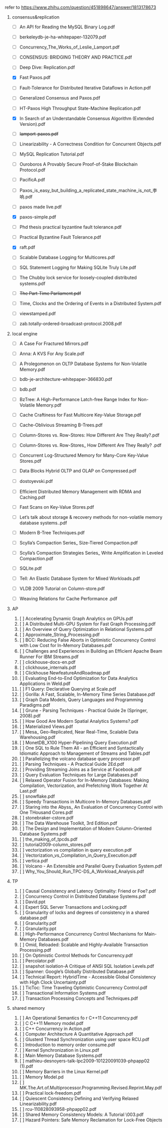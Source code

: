 refer to https://www.zhihu.com/question/451898647/answer/1813178673

1. consensus&replication
   - [ ] An API for Reading the MySQL Binary Log.pdf                                 
   - [ ] berkeleydb-je-ha-whitepaper-132079.pdf
   - [ ]  Concurrency_The_Works_of_Leslie_Lamport.pdf
   - [ ] CONSENSUS: BRIDGING THEORY AND PRACTICE.pdf
   - [ ]  Deep Dive: Replication.pdf
   - [x] Fast Paxos.pdf
   - [ ] Fault-Tolerance for Distributed Iterative Dataﬂows in Action.pdf
   - [ ] Generalized Consensus and Paxos.pdf
   - [ ]  HT-Paxos High Throughput State-Machine Replication.pdf
   - [x] In Search of an Understandable Consensus Algorithm (Extended Version).pdf                       
   - [ ]  ~~lamport-paxos.pdf~~
   - [ ] Linearizability - A Correctness Condition for Concurrent Objects.pdf
   - [ ]  MySQL Replication Tutorial.pdf
   - [ ] Ouroboros A Provably Secure Proof-of-Stake Blockchain Protocol.pdf
   - [ ] PacificA.pdf
   - [ ] Paxos_is_easy_but_building_a_replicated_state_machine_is_not_李响.pdf
   - [ ] paxos made live.pdf
   - [x] paxos-simple.pdf                                                                                
   - [ ] Phd thesis practical byzantine fault tolerance.pdf
   - [ ] Practical Byzantine Fault Tolerance.pdf
   - [x] raft.pdf                                                                                        
   - [ ]  Scalable Database Logging for Multicores.pdf
   - [ ]  SQL Statement Logging for Making SQLite Truly Lite.pdf
   - [ ]  The Chubby lock service for loosely-coupled distributed systems.pdf
   - [ ] ~~The Part-Time Parliament.pdf~~                                                              
   - [ ]  Time, Clocks and the Ordering of Events in a Distributed System.pdf
   - [ ]  viewstamped.pdf
   - [ ]  zab.totally-ordered-broadcast-protocol.2008.pdf




2. local engine
   - [ ] A Case For Fractured Mirrors.pdf
   - [ ]  Anna: A KVS For Any Scale.pdf
   - [ ] A Prolegomenon on OLTP Database Systems for Non-Volatile Memory.pdf
   - [ ] bdb-je-architecture-whitepaper-366830.pdf
   - [ ] bdb.pdf
   - [ ]  BzTree: A High-Performance Latch-free Range Index for Non-Volatile Memory.pdf
   - [ ] Cache Craftiness for Fast Multicore Key-Value Storage.pdf
   - [ ]  Cache-Oblivious Streaming B-Trees.pdf
   - [ ] Column-Stores vs. Row-Stores: How Different Are They Really?.pdf
   - [ ]  Column-Stores vs. Row-Stores_ How Different Are They Really? .pdf
   - [ ] Concurrent Log-Structured Memory for Many-Core Key-Value Stores.pdf
   - [ ] Data Blocks Hybrid OLTP and OLAP on Compressed.pdf
   - [ ]  dostoyevski.pdf
   - [ ]  Efﬁcient Distributed Memory Management with RDMA and Caching.pdf
   - [ ]  Fast Scans on Key-Value Stores.pdf
   - [ ]  Let’s talk about storage & recovery methods for non-volatile memory database systems..pdf
   - [ ]  Modern B-Tree Techniques.pdf
   - [ ] Scylla’s Compaction Series_ Size-Tiered Compaction.pdf
   - [ ]  Scylla’s Compaction Strategies Series_ Write Amplification in Leveled Compaction.pdf
   - [ ]  SQLite.pdf
   - [ ]  Tell: An Elastic Database System for Mixed Workloads.pdf
   - [ ]  VLDB 2009 Tutorial on Column-store.pdf
   - [ ]  Weaving Relations for Cache Performance .pdf




3. AP	

   1. [ ] Accelerating Dynamic Graph Analytics on GPUs.pdf
   2. [ ]  A Distributed Multi-GPU System for Fast Graph Processing.pdf
   3. [ ]  An Overview of Query Optimization in Relational Systems.pdf
   4. [ ]  Approximate_String_Processing.pdf
   5. [ ]  BCC: Reducing False Aborts in Optimistic Concurrency Control with Low Cost for In-Memory Databases.pdf
   6. [ ]  Challenges and Experiences in Building an Efﬁcient Apache Beam Runner For IBM Streams.pdf
   7. [ ]  clickhouse-docs-en.pdf
   8. [ ]  clickhouse_internals.pdf
   9. [ ] Clickhouse NewfeatureAndRoadmap.pdf
   10. [ ]  Evaluating End-to-End Optimization for Data Analytics Applications in Weld.pdf
   11. [ ]  F1 Query: Declarative Querying at Scale.pdf
   12. [ ]  Gorilla: A Fast, Scalable, In-Memory Time Series Database.pdf
   13. [ ]  Graph Data Models, Query Languages and Programming Paradigms.pdf
   14. [ ]  Grune - Parsing Techniques - Practical Guide 2e (Springer, 2008).pdf
   15. [ ]  How Good Are Modern Spatial Analytics Systems?.pdf
   16. [ ]  Materialized Views.pdf
   17. [ ]  Mesa_ Geo-Replicated, Near Real-Time, Scalable Data Warehousing.pdf
   18. [ ]  MonetDB_X100 Hyper-Pipelining Query Execution.pdf
   19. [ ]  One SQL to Rule Them All - an Efficient and Syntactically Idiomatic Approach to Management of Streams and Tables.pdf
   20. [ ]  Parallelizing the volcano database query processor.pdf
   21. [ ]  Parsing Techniques - A Practical Guide 2Ed.pdf
   22. [ ]  Providing Streaming Joins as a Service at Facebook.pdf
   23. [ ]  Query Evaluation Techniques for Large Databases.pdf
   24. [ ]  Relaxed Operator Fusion for In-Memory Databases: Making Compilation, Vectorization, and Prefetching Work Together At Last.pdf
   25. [ ]  snowflake.pdf
   26. [ ]  Speedy Transactions in Multicore In-Memory Databases.pdf
   27. [ ]  Staring into the Abyss_ An Evaluation of Concurrency Control with One THousand Cores.pdf
   28. [ ]  stonebraker-cstore.pdf
   29. [ ]  The Data Warehouse Toolkit, 3rd Edition.pdf
   30. [ ]  The Design and Implementation of Modern Column-Oriented Database Systems.pdf
   31. [ ]  the_making_of_tpcds.pdf
   32. [ ]  tutorial2009-column_stores.pdf
   33. [ ]  vectorization vs compilation in query execution.pdf
   34. [ ]  Vectorization_vs_Compilation_in_Query_Execution.pdf
   35. [ ]  vertica.pdf
   36. [ ]  Volcano - An Extensible and Parallel Query Evaluation System.pdf
   37. [ ]  Why_You_Should_Run_TPC-DS_A_Workload_Analysis.pdf




4. TP

   1. [ ] Causal Consistency and Latency Optimality: Friend or Foe?.pdf
   2. [ ]  Concurrency Control in Distributed Database Systems.pdf
   3. [ ]  David.ppt
   4. [ ] Expert SQL Server Transactions and Locking.pdf
   5. [ ] Granularity of locks and degrees of consistency in a shared database.pdf
   6. [ ] Granularity.pdf
   7. [ ] Granularity.ppt
   8. [ ]  High-Performance Concurrency Control Mechanisms for Main-Memory Databases.pdf
   9. [ ]  Omid, Reloaded: Scalable and Highly-Available Transaction Processing.pdf
   10. [ ]  On Optimistic Control  Methods  for Concurrency.pdf
   11. [ ]  Percolator.pdf
   12. [ ]  snapshot isolation-A Critique of ANSI SQL Isolation Levels.pdf
   13. [ ]  Spanner: Google’s Globally Distributed Database.pdf
   14. [ ]  Technical Report: HybridTime - Accessible Global Consistency with High Clock Uncertainty.pdf
   15. [ ]  TicToc: Time Traveling Optimistic Concurrency Control.pdf
   16. [ ]  Transactional Information Systems.pdf
   17. [ ] Transaction Processing Concepts and Techniques.pdf



5.  shared memory
    1. [ ] An Operational Semantics fo r C++11 Concurrency.pdf
    2. [ ]  C C++11 Memory model.pdf
    3. [ ] C++ Concurrency in Action.pdf
    4. [ ]  Computer Architecture A Quantitative Approach.pdf
    5. [ ]  Glusterd Thread Synchronization using user space RCU.pdf
    6. [ ] Introduction to memory order consume.pdf
    7. [ ]  Kernel Synchronization in Linux.pdf
    8. [ ] Main Memory Database Systems.pdf
    9. [ ]  mathieu-desnoyers-talk-lpc2009-101220091039-phpapp02 (1).pdf
    10. [ ]  Memory Barriers in the Linux Kernel.pdf
    11. [ ]  Memory Model.pd
    12. [ ]  MK.The.Art.of.Multiprocessor.Programming.Revised.Reprint.May.pdf
    13. [ ]  Practical lock-freedom.pdf
    14. [ ]  Quiescent Consistency Defining and Verifying Relaxed Linearizability.pdf
    15. [ ]  rcu-110828093958-phpapp02.pdf
    16. [ ] Shared Memory Consistency Models: A Tutorial \003.pdf
    17. [ ] Hazard Pointers: Safe Memory Reclamation for Lock-Free Objects
